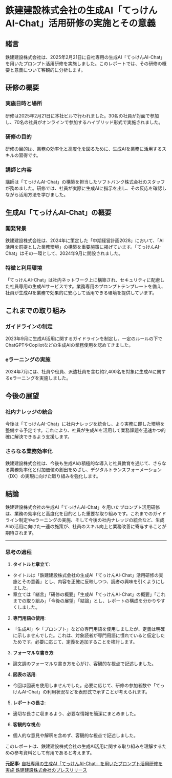 # 鉄建建設株式会社の生成AI「てっけんAI-Chat」活用研修の実施とその意義

## 緒言

鉄建建設株式会社は、2025年2月21日に自社専用の生成AI「てっけんAI-Chat」を用いたプロンプト活用研修を実施しました。このレポートでは、その研修の概要と意義について客観的に分析します。

## 研修の概要

### 実施日時と場所
研修は2025年2月21日に本社ビルで行われました。30名の社員が対面で参加し、70名の社員がオンラインで参加するハイブリッド形式で実施されました。

### 研修の目的
研修の目的は、業務の効率化と高度化を図るために、生成AIを業務に活用するスキルの習得です。

### 講師と内容
講師は「てっけんAI-Chat」の構築を担当したソフトバンク株式会社のスタッフが務めました。研修では、社員が実際に生成AIに指示を出し、その反応を確認しながら活用方法を学びました。

## 生成AI「てっけんAI-Chat」の概要

### 開発背景
鉄建建設株式会社は、2024年に策定した「中期経営計画2028」において、「AI活用を前提とした業務環境」の構築を重要施策に掲げています。「てっけんAI-Chat」はその一環として、2024年9月に開設されました。

### 特徴と利用環境
「てっけんAI-Chat」は社内ネットワーク上に構築され、セキュリティに配慮した社員専用の生成AIサービスです。業務専用のプロンプトテンプレートを備え、社員が生成AIを業務で効果的に安心して活用できる環境を提供しています。

## これまでの取り組み

### ガイドラインの制定
2023年9月に生成AI活用に関するガイドラインを制定し、一定のルールの下でChatGPTやCopilotなどの生成AIの業務使用を認めてきました。

### eラーニングの実施
2024年7月には、社員や役員、派遣社員を含む約2,400名を対象に生成AIに関するeラーニングを実施しました。

## 今後の展望

### 社内ナレッジの統合
今後は「てっけんAI-Chat」に社内ナレッジを統合し、より実務に即した環境を整備する予定です。これにより、社員が生成AIを活用して業務課題を迅速かつ的確に解決できるよう支援します。

### さらなる業務効率化
鉄建建設株式会社は、今後も生成AIの積極的な導入と社員教育を通じて、さらなる業務効率化と付加価値の創出をめざし、デジタルトランスフォーメーション（DX）の実現に向けた取り組みを強化します。

## 結論

鉄建建設株式会社の生成AI「てっけんAI-Chat」を用いたプロンプト活用研修は、業務の効率化と高度化を目的とした重要な取り組みです。これまでのガイドライン制定やeラーニングの実施、そして今後の社内ナレッジの統合など、生成AIの活用に向けた一連の施策が、社員のスキル向上と業務改善に寄与することが期待されます。

---

### 思考の過程

1. **タイトルと章立て**:
 - タイトルは「鉄建建設株式会社の生成AI「てっけんAI-Chat」活用研修の実施とその意義」とし、内容を正確に反映しつつ、読者の興味を引くようにしました。
 - 章立ては「緒言」「研修の概要」「生成AI「てっけんAI-Chat」の概要」「これまでの取り組み」「今後の展望」「結論」とし、レポートの構成を分かりやすくしました。

2. **専門用語の使用**:
 - 「生成AI」や「プロンプト」などの専門用語を使用しましたが、定義は明確に示しませんでした。これは、対象読者が専門用語に慣れていると仮定したためです。必要に応じて、定義を追加することを検討します。

3. **フォーマルな書き方**:
 - 論文調のフォーマルな書き方を心がけ、客観的な視点で記述しました。

4. **図表の活用**:
 - 今回は図表を使用しませんでした。必要に応じて、研修の参加者数や「てっけんAI-Chat」の利用状況などを表形式で示すことが考えられます。

5. **レポートの長さ**:
 - 適切な長さに収まるよう、必要な情報を簡潔にまとめました。

6. **客観的な視点**:
 - 個人的な意見や解釈を含めず、客観的な視点で記述しました。

このレポートは、鉄建建設株式会社の生成AI活用に関する取り組みを理解するための参考資料として有用であると考えます。

**元記事:** [自社専用の生成AI「てっけんAI-Chat」を用いたプロンプト活用研修を実施 鉄建建設株式会社のプレスリリース](https://prtimes.jp/main/html/rd/p/000000012.000141073.html)